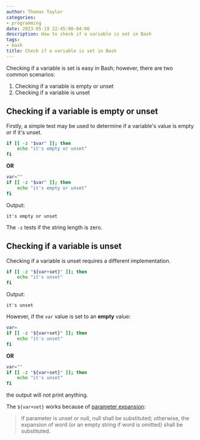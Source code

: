 ```yaml
---
author: Thomas Taylor
categories:
- programming
date: 2023-05-19 22:45:00-04:00
description: How to check if a variable is set in Bash
tags:
- bash
title: Check if a variable is set in Bash
---
```


Checking if a variable is set is easy in Bash; however, there are two common scenarios:

1. Checking if a variable is empty or unset
2. Checking if a variable is unset

## Checking if a variable is empty or unset

Firstly, a simple test may be used to determine if a variable's value is empty _or_ if it's unset.

```bash
if [[ -z "$var" ]]; then
    echo "it's empty or unset"
fi
```

__OR__

```bash
var=""
if [[ -z "$var" ]]; then
    echo "it's empty or unset"
fi
```

Output:

```text
it's empty or unset
```

The `-z` tests if the string length is zero.

## Checking if a variable is unset

Checking if a variable is unset requires a different implementation.

```bash
if [[ -z "${var+set}" ]]; then
    echo "it's unset"
fi
```

Output:

```text
it's unset
```

However, if the `var` value is set to an __empty__ value:

```bash
var=
if [[ -z "${var+set}" ]]; then
    echo "it's unset"
fi
```

__OR__

```bash
var=""
if [[ -z "${var+set}" ]]; then
    echo "it's unset"
fi
```

the output will not print anything.

The `${var+set}` works because of [parameter expansion](https://pubs.opengroup.org/onlinepubs/9699919799/utilities/V3_chap02.html#tag_18_06_02):

> If parameter is unset or null, null shall be substituted; otherwise, the expansion of word (or an empty string if word is omitted) shall be substituted.